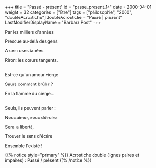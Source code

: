 +++
title = "Passé - présent"
id = "passe_present_14"
date = 2000-04-01
weight = 32
categories = ["Etre"]
tags = ["philosophie", "2000", "doubleAcrostiche"]
doubleAcrostiche = "Passé | présent"
LastModifierDisplayName = "Barbara Post"
+++

Par les milliers d'années

Presque au-delà des gens

A ces roses fanées

Riront les cœurs tangents.

 \
Est-ce qu'un amour vierge

Saura comment brûler ?

En la flamme du cierge...

 \
Seuls, ils peuvent parler :

Nous aimer, nous détruire

Sera la liberté,

Trouver le sens d'écrire

Ensemble l'existé !

{{% notice style="primary" %}}
Acrostiche double (lignes paires et impaires) : Passé / présent
{{% /notice %}}
